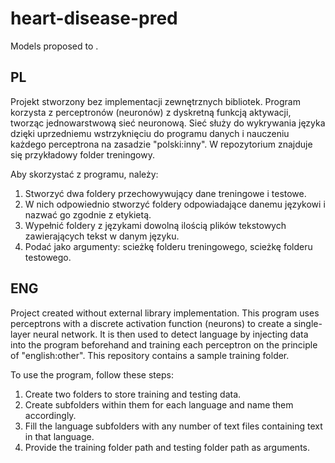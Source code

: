 # heart-disease-pred
Models proposed to .

PL
----
Projekt stworzony bez implementacji zewnętrznych bibliotek. Program korzysta z perceptronów (neuronów) z dyskretną funkcją aktywacji, tworząc jednowarstwową sieć neuronową. Sieć służy do wykrywania języka dzięki uprzedniemu wstrzyknięciu do programu danych i nauczeniu każdego perceptrona na zasadzie "polski:inny". W repozytorium znajduje się przykładowy folder treningowy.

Aby skorzystać z programu, należy:

1. Stworzyć dwa foldery przechowywujący dane treningowe i testowe.
2. W nich odpowiednio stworzyć foldery odpowiadające danemu językowi i nazwać go zgodnie z etykietą.
3. Wypełnić foldery z językami dowolną ilością plików tekstowych zawierających tekst w danym języku.
4. Podać jako argumenty: scieżkę folderu treningowego, scieżkę folderu testowego.

ENG
----
Project created without external library implementation. This program uses perceptrons with a discrete activation function (neurons) to create a single-layer neural network. It is then used to detect language by injecting data into the program beforehand and training each perceptron on the principle of "english:other". This repository contains a sample training folder.

To use the program, follow these steps:

1. Create two folders to store training and testing data.
2. Create subfolders within them for each language and name them accordingly.
3. Fill the language subfolders with any number of text files containing text in that language.
4. Provide the training folder path and testing folder path as arguments.
